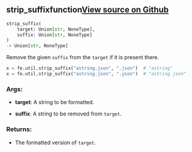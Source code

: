 ## strip_suffix<span class="tag">function</span><a class="sourcelink" href=https://github.com/fastestimator/fastestimator/blob/r1.2/fastestimator/util/util.py/#L357-L377>View source on Github</a>
```python
strip_suffix(
	target: Union[str, NoneType],
	suffix: Union[str, NoneType]
)
-> Union[str, NoneType]
```
Remove the given `suffix` from the `target` if it is present there.

```python
x = fe.util.strip_suffix("astring.json", ".json")  # "astring"
x = fe.util.strip_suffix("astring.json", ".yson")  # "astring.json"
```


<h3>Args:</h3>


* **target**: A string to be formatted.

* **suffix**: A string to be removed from `target`. 

<h3>Returns:</h3>

<ul class="return-block"><li>    The formatted version of <code>target</code>.</li></ul>

